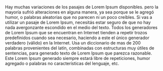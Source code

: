 Hay muchas variaciones de los pasajes de Lorem Ipsum disponibles.
pero la mayoría sufrió alteraciones en alguna manera, ya sea porque se le agregó humor, o palabras aleatorias que no parecen ni un poco creíbles.
Si vas a utilizar un pasaje de Lorem Ipsum, necesitás estar seguro de que no hay nada avergonzante escondido en el medio del texto.
 Todos los generadores de Lorem Ipsum que se encuentran en Internet tienden a repetir trozos predefinidos cuando sea necesario, haciendo a este el único generador verdadero (válido) en la Internet.
Usa un diccionario de mas de 200 palabras provenientes del latín, combinadas con estructuras muy útiles de sentencias, para generado texto de Lorem Ipsum que parezca razonable.
Este Lorem Ipsum generado siempre estará libre de repeticiones, humor agregado o palabras no características del lenguaje, etc.